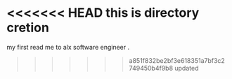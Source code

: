 <<<<<<< HEAD
this is directory cretion
=======
my first read me to alx software engineer .
>>>>>>> a851f832be2bf3e618351a7bf3c2749450b4f9b8
updated

